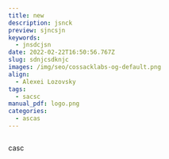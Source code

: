 ```yaml
---
title: new
description: jsnck
preview: sjncsjn
keywords:
  - jnsdcjsn
date: 2022-02-22T16:50:56.767Z
slug: sdnjcsdknjc
images: /img/seo/cossacklabs-og-default.png
align:
  - Alexei Lozovsky
tags:
  - sacsc
manual_pdf: logo.png
categories:
  - ascas
---
```

![]()

casc